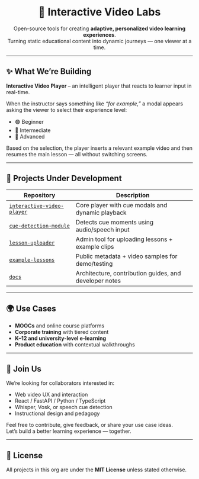 <h1 align="center">🎥 Interactive Video Labs</h1>

<p align="center">
  Open-source tools for creating <strong>adaptive, personalized video learning experiences</strong>.
  <br />
  Turning static educational content into dynamic journeys — one viewer at a time.
</p>

---

## ✨ What We’re Building

**Interactive Video Player** – an intelligent player that reacts to learner input in real-time.

When the instructor says something like _“for example,”_ a modal appears asking the viewer to select their experience level:
- 🟢 Beginner
- 🔵 Intermediate
- 🔴 Advanced

Based on the selection, the player inserts a relevant example video and then resumes the main lesson — all without switching screens.

---

## 🧩 Projects Under Development

| Repository                                                                 | Description                                                |
|---------------------------------------------------------------------------|------------------------------------------------------------|
| [`interactive-video-player`](https://github.com/interactive-video-labs/interactive-video-player) | Core player with cue modals and dynamic playback           |
| [`cue-detection-module`](https://github.com/interactive-video-labs/cue-detection-module)       | Detects cue moments using audio/speech input               |
| [`lesson-uploader`](https://github.com/interactive-video-labs/lesson-uploader)                 | Admin tool for uploading lessons + example clips           |
| [`example-lessons`](https://github.com/interactive-video-labs/example-lessons)                 | Public metadata + video samples for demo/testing           |
| [`docs`](https://github.com/interactive-video-labs/docs)                                       | Architecture, contribution guides, and developer notes     |

---

## 🌍 Use Cases

- **MOOCs** and online course platforms  
- **Corporate training** with tiered content  
- **K–12 and university-level e-learning**  
- **Product education** with contextual walkthroughs  

---

## 🤝 Join Us

We’re looking for collaborators interested in:
- Web video UX and interaction
- React / FastAPI / Python / TypeScript
- Whisper, Vosk, or speech cue detection
- Instructional design and pedagogy

Feel free to contribute, give feedback, or share your use case ideas.  
Let’s build a better learning experience — together.

---

## 📄 License

All projects in this org are under the **MIT License** unless stated otherwise.
